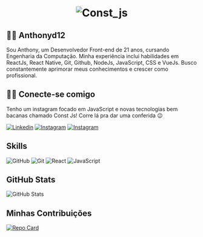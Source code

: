 <h1 align="center">
  <img src="https://i.pinimg.com/564x/26/c5/b0/26c5b034b2bd249ea2d07d93648e1902.jpg" alt="Const_js" />
</h1>

## 👨‍💻 Anthonyd12
Sou Anthony, um Desenvolvedor Front-end de 21 anos, cursando Engenharia da Computação. Minha experiência inclui habilidades em ReactJs, React Native, Git, Github, NodeJs, JavaScript, CSS e VueJs. Busco constantemente aprimorar meus conhecimentos e crescer como profissional.

## 🧑‍🚀 Conecte-se comigo

Tenho um instagram focado em JavaScript e novas tecnologias bem bacanas chamado Const Js! Corre lá pra dar uma conferida 😉

[![Linkedin](https://img.shields.io/badge/Linkedin-0A66C2?style=for-the-badge&logo=linkedin&logoColor=fff)](https://Linkedin.com/in/whad12) [![Instagram](https://img.shields.io/badge/wh_ad12-5702B5?style=for-the-badge&logo=instagram&logoColor=fff)](https://instagram.com/wh_ad12) [![Instagram](https://img.shields.io/badge/Const_js-yellow?style=for-the-badge&logo=instagram&logoColor=fff)](https://instagram.com/const_js)


## Skills

![GitHub](https://img.shields.io/badge/GitHub-010101?style=for-the-badge&logo=github&logoColor=fff) ![Git](https://img.shields.io/badge/Git-010101?style=for-the-badge&logo=git&logoColor=fff) ![React](https://img.shields.io/badge/ReactJs-010101?style=for-the-badge&logo=react&logoColor=blue) ![JavaScript](https://img.shields.io/badge/JavaScript-010101?style=for-the-badge&logo=javascript&logoColor=yellow)

## GitHub Stats
![GitHub Stats](https://github-readme-stats.vercel.app/api?username=anthonyd12&theme=transparent&bg_color=5702B5&border_color=fff&show_icons=true&icon_color=fff&title_color=fff&text_color=fff&)


## Minhas Contribuições

[![Repo Card](https://github-readme-stats.vercel.app/api/pin/?username=anthonyd12&repo=dio-lab-open-source&bg_color=5702B5&border_color=fff&show_icons=true&icon_color=fff&title_color=fff&text_color=fff)](https://github.com/octoeli/dio-lab-open-source)